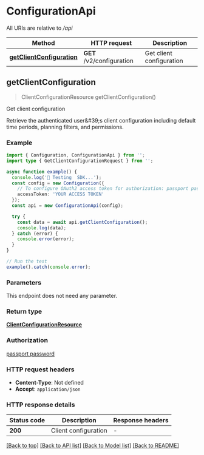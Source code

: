 # ConfigurationApi

All URIs are relative to _/api_

| Method                                                                   | HTTP request              | Description              |
| ------------------------------------------------------------------------ | ------------------------- | ------------------------ |
| [**getClientConfiguration**](ConfigurationApi.md#getclientconfiguration) | **GET** /v2/configuration | Get client configuration |

## getClientConfiguration

> ClientConfigurationResource getClientConfiguration()

Get client configuration

Retrieve the authenticated user\&#39;s client configuration including default time periods, planning filters, and permissions.

### Example

```ts
import { Configuration, ConfigurationApi } from '';
import type { GetClientConfigurationRequest } from '';

async function example() {
  console.log('🚀 Testing  SDK...');
  const config = new Configuration({
    // To configure OAuth2 access token for authorization: passport password
    accessToken: 'YOUR ACCESS TOKEN'
  });
  const api = new ConfigurationApi(config);

  try {
    const data = await api.getClientConfiguration();
    console.log(data);
  } catch (error) {
    console.error(error);
  }
}

// Run the test
example().catch(console.error);
```

### Parameters

This endpoint does not need any parameter.

### Return type

[**ClientConfigurationResource**](ClientConfigurationResource.md)

### Authorization

[passport password](../README.md#passport-password)

### HTTP request headers

- **Content-Type**: Not defined
- **Accept**: `application/json`

### HTTP response details

| Status code | Description          | Response headers |
| ----------- | -------------------- | ---------------- |
| **200**     | Client configuration | -                |

[[Back to top]](#) [[Back to API list]](../README.md#api-endpoints) [[Back to Model list]](../README.md#models) [[Back to README]](../README.md)
